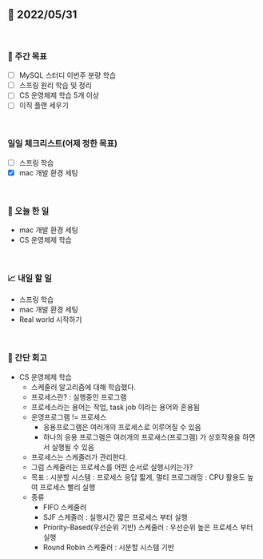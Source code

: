 ## 📅 2022/05/31

<br/>

### 🏹 주간 목표

- [ ] MySQL 스터디 이번주 분량 학습
- [ ] 스프링 원리 학습 및 정리
- [ ] CS 운영체제 학습 5개 이상
- [ ] 이직 플랜 세우기

<br/>

### 일일 체크리스트(어제 정한 목표)

- [ ] 스프링 학습
- [x] mac 개발 환경 세팅

<br/>

### 💯 오늘 한 일

- mac 개발 환경 세팅
- CS 운영체제 학습

<br/>

### 📈 내일 할 일

- 스프링 학습
- mac 개발 환경 세팅
- Real world 시작하기

<br/>

### 🧐 간단 회고

- CS 운영체제 학습
  - 스케줄러 알고리즘에 대해 학습했다.
  - 프로세스란? : 실행중인 프로그램
  - 프로세스라는 용어는 작업, task job 이라는 용어와 혼용됨
  - 운영프로그램 != 프로세스
    - 응용프로그램은 여러개의 프로세스로 이루어질 수 있음
    - 하나의 응용 프로그램은 여러개의 프로새스(프로그램) 가 상호작용을 하면서 실행될 수 있음
  - 프로세스는 스케줄러가 관리한다.
  - 그럼 스케줄러는 프로세스를 어떤 순서로 실행시키는가?
  - 목표 : 시분할 시스템 : 프로세스 응답 짧게, 멀티 프로그래밍 : CPU 활용도 높여 프로세스 빨리 실행
  - 종류
    - FIFO 스케줄러
    - SJF 스케줄러 : 실행시간 짧은 프로세스 부터 실행
    - Priority-Based(우선순위 기반) 스케줄러 : 우선순위 높은 프로세스 부터 실행
    - Round Robin 스케줄러 : 시분할 시스템 기반

